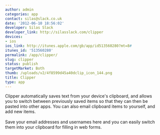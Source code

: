 ```yaml
---
author: admin
categories: app
contact: silas@slack.co.uk
date: '2012-06-10 18:56:02'
developer: Silas Slack
developer_link: http://silasslack.com/clipper
devices: 
- ios
ios_link: http://itunes.apple.com/gb/app/id513560280?mt=8#
itunes_id: '513560280'
permalink: /app/clipper/
slug: clipper
status: publish
targetMarket: Both
thumb: /uploads/v2/4f8599d45a40dclip_icon_144.png
title: Clipper
type: app
---
```


Clipper automatically saves text from your device's clipboard, and allows you to switch between previously saved items so that they can then be pasted into other apps. You can also email clipboard items to yourself, and add new items.<br />
<br />
Save your email addresses and usernames here and you can easily switch them into your clipboard for filling in web forms.